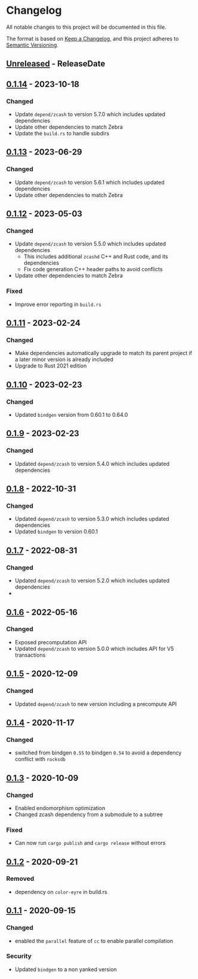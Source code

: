 # Changelog
All notable changes to this project will be documented in this file.

The format is based on [Keep a Changelog](https://keepachangelog.com/en/1.0.0/),
and this project adheres to [Semantic Versioning](https://semver.org/spec/v2.0.0.html).

<!-- next-header -->

## [Unreleased] - ReleaseDate

## [0.1.14] - 2023-10-18

### Changed
- Update `depend/zcash` to version 5.7.0 which includes updated dependencies
- Update other dependencies to match Zebra
- Update the `build.rs` to handle subdirs

## [0.1.13] - 2023-06-29

### Changed
- Update `depend/zcash` to version 5.6.1 which includes updated dependencies
- Update other dependencies to match Zebra

## [0.1.12] - 2023-05-03

### Changed
- Update `depend/zcash` to version 5.5.0 which includes updated dependencies
    - This includes additional `zcashd` C++ and Rust code, and its dependencies
    - Fix code generation C++ header paths to avoid conflicts
- Update other dependencies to match Zebra

### Fixed
- Improve error reporting in `build.rs`

## [0.1.11] - 2023-02-24

### Changed
- Make dependencies automatically upgrade to match its parent project if a later minor version is already included
- Upgrade to Rust 2021 edition

## [0.1.10] - 2023-02-23

### Changed
- Updated `bindgen` version from 0.60.1 to 0.64.0

## [0.1.9] - 2023-02-23

### Changed
- Updated `depend/zcash` to version 5.4.0 which includes updated dependencies

## [0.1.8] - 2022-10-31

### Changed
- Updated `depend/zcash` to version 5.3.0 which includes updated dependencies
- Updated `bindgen` to version 0.60.1

## [0.1.7] - 2022-08-31

### Changed
- Updated `depend/zcash` to version 5.2.0 which includes updated dependencies
-
## [0.1.6] - 2022-05-16

### Changed
- Exposed precomputation API
- Updated `depend/zcash` to version 5.0.0 which includes API for V5 transactions

## [0.1.5] - 2020-12-09
### Changed
- Updated `depend/zcash` to new version including a precompute API

## [0.1.4] - 2020-11-17
### Changed
- switched from bindgen `0.55` to bindgen `0.54` to avoid a dependency
  conflict with `rocksdb`

## [0.1.3] - 2020-10-09
### Changed
- Enabled endomorphism optimization
- Changed zcash dependency from a submodule to a subtree

### Fixed
- Can now run `cargo publish` and `cargo release` without errors

## [0.1.2] - 2020-09-21
### Removed
- dependency on `color-eyre` in build.rs

## [0.1.1] - 2020-09-15
### Changed
- enabled the `parallel` feature of `cc` to enable parallel compilation

### Security
- Updated `bindgen` to a non yanked version

<!-- next-url -->
[Unreleased]: https://github.com/ZcashFoundation/zcash_script/compare/v0.1.14...HEAD
[0.1.14]: https://github.com/ZcashFoundation/zcash_script/compare/v0.1.13...v0.1.14
[0.1.13]: https://github.com/ZcashFoundation/zcash_script/compare/v0.1.12...v0.1.13
[0.1.12]: https://github.com/ZcashFoundation/zcash_script/compare/v0.1.11...v0.1.12
[0.1.11]: https://github.com/ZcashFoundation/zcash_script/compare/v0.1.10...v0.1.11
[0.1.10]: https://github.com/ZcashFoundation/zcash_script/compare/v0.1.9...v0.1.10
[0.1.9]: https://github.com/ZcashFoundation/zcash_script/compare/v0.1.8...v0.1.9
[0.1.8]: https://github.com/ZcashFoundation/zcash_script/compare/v0.1.7...v0.1.8
[0.1.7]: https://github.com/ZcashFoundation/zcash_script/compare/v0.1.6...v0.1.7
[0.1.6]: https://github.com/ZcashFoundation/zcash_script/compare/v0.1.5...v0.1.6
[0.1.5]: https://github.com/ZcashFoundation/zcash_script/compare/v0.1.4...v0.1.5
[0.1.4]: https://github.com/ZcashFoundation/zcash_script/compare/v0.1.3...v0.1.4
[0.1.3]: https://github.com/ZcashFoundation/zcash_script/compare/v0.1.2...v0.1.3
[0.1.2]: https://github.com/ZcashFoundation/zcash_script/compare/v0.1.1...v0.1.2
[0.1.1]: https://github.com/ZcashFoundation/zcash_script/compare/v0.1.0...v0.1.1
[0.1.0]: https://github.com/ZcashFoundation/zcash_script/releases/tag/v0.1.0
